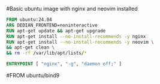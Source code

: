 #Basic ubuntu image with nginx and neovim installed

```Dockerfile
FROM ubuntu:24.04
ARG DEDIAN_FRONTEND=noninteractive
RUN apt-get update && apt-get upgrade
RUN apt-get install --no-install-recommends -y nginx
RUN apt-get install --no-install-recommends -y neovim \
&& apt-get clean \
&& rm -rf /var/lib/apt/lists/*

ENTRYPOINT [ "nginx", "-g", "daemon off;" ]
```
#FROM ubuntu/bind9